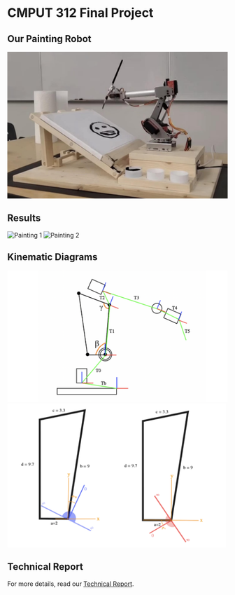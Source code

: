 # CMPUT 312 Final Project

## Our Painting Robot

[![Watch the Video](resources/Robot.png)](https://photos.google.com/share/AF1QipMm_9I5ymEb86WxbZSNDlj_BxI9Lhrf1RMf6O_hSO579yHAU32oibqd-Wmu_defCg/photo/AF1QipMk6RyKVxiLhrptDrMct7TMBOZpjvt5uEaxg1G3?key=V2tucU9QQl9vTTFUNG5zUGpNWEF6Ui04NzE4cy1B)

## Results

<p float="left">
  <img src="resources/Paintin1.png" alt="Painting 1" width="300" />
  <img src="resources/Paintin2.png" alt="Painting 2" width="300" />
</p>

## Kinematic Diagrams

<p float="left">
  <img src="resources/Linkage.png" alt="Painting 1" width="550" />
  <img src="resources/Parallelogram.png" alt="Painting 2" width="500" />
</p>

## Technical Report

For more details, read our [Technical Report](resources/Report.png).
